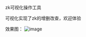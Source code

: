 zk可视化操作工具

可视化实现了zk的增删改查，欢迎体验

效果图：
![image](https://github.com/user-attachments/assets/977689e4-3d90-485b-beb3-6c88265a2b0b)
